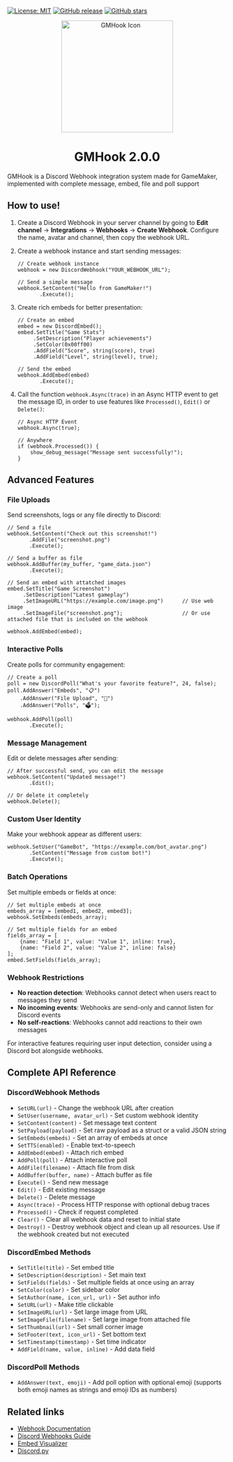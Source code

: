 [![License: MIT](https://img.shields.io/badge/License-MIT-yellow.svg)](https://opensource.org/licenses/MIT)
[![GitHub release](https://img.shields.io/github/v/release/Kruger0/GMHook)](https://github.com/Kruger0/GMHook/releases)
[![GitHub stars](https://img.shields.io/github/stars/Kruger0/GMHook?style=social)](https://github.com/Kruger0/GMHook/stargazers)
<div align="center">
  <img src="https://github.com/user-attachments/assets/d29423cd-4bb0-44e0-b8ec-814621924429" alt="GMHook Icon" width="256">
  <h1>GMHook 2.0.0</h1>
</div>
GMHook is a Discord Webhook integration system made for GameMaker, implemented with complete message, embed, file and poll support


## How to use!
1. Create a Discord Webhook in your server channel by going to **Edit channel** → **Integrations** → **Webhooks** → **Create Webhook**.
   Configure the name, avatar and channel, then copy the webhook URL.
   
2. Create a webhook instance and start sending messages:
   ```gml
   // Create webhook instance
   webhook = new DiscordWebhook("YOUR_WEBHOOK_URL");
   
   // Send a simple message
   webhook.SetContent("Hello from GameMaker!")
          .Execute();
   ```

3. Create rich embeds for better presentation:
   ```gml
   // Create an embed
   embed = new DiscordEmbed();
   embed.SetTitle("Game Stats")
        .SetDescription("Player achievements")
        .SetColor(0x00ff00)
        .AddField("Score", string(score), true)
        .AddField("Level", string(level), true);
   
   // Send the embed
   webhook.AddEmbed(embed)
          .Execute();
   ```

4. Call the function `webhook.Async(trace)` in an Async HTTP event to get the message ID, in order to use features like `Processed()`, `Edit()` or `Delete()`:
   ```gml
   // Async HTTP Event
   webhook.Async(true);

   // Anywhere
   if (webhook.Processed()) {
       show_debug_message("Message sent successfully!");
   }
   ```

## Advanced Features

### File Uploads
Send screenshots, logs or any file directly to Discord:
```gml
// Send a file
webhook.SetContent("Check out this screenshot!")
       .AddFile("screenshot.png")
       .Execute();

// Send a buffer as file
webhook.AddBuffer(my_buffer, "game_data.json")
       .Execute();

// Send an embed with attatched images
embed.SetTitle("Game Screenshot")
     .SetDescription("Latest gameplay")
     .SetImageURL("https://example.com/image.png")      // Use web image
     .SetImageFile("screenshot.png");                   // Or use attached file that is included on the webhook

webhook.AddEmbed(embed);
```

### Interactive Polls
Create polls for community engagement:
```gml
// Create a poll
poll = new DiscordPoll("What's your favorite feature?", 24, false);
poll.AddAnswer("Embeds", "📋")
    .AddAnswer("File Upload", "📎")
    .AddAnswer("Polls", "🗳️");

webhook.AddPoll(poll)
       .Execute();
```

### Message Management
Edit or delete messages after sending:
```gml
// After successful send, you can edit the message
webhook.SetContent("Updated message!")
       .Edit();

// Or delete it completely
webhook.Delete();
```

### Custom User Identity
Make your webhook appear as different users:
```gml
webhook.SetUser("GameBot", "https://example.com/bot_avatar.png")
       .SetContent("Message from custom bot!")
       .Execute();
```

### Batch Operations
Set multiple embeds or fields at once:
```gml
// Set multiple embeds at once
embeds_array = [embed1, embed2, embed3];
webhook.SetEmbeds(embeds_array);

// Set multiple fields for an embed
fields_array = [
    {name: "Field 1", value: "Value 1", inline: true},
    {name: "Field 2", value: "Value 2", inline: false}
];
embed.SetFields(fields_array);
```

### Webhook Restrictions
- **No reaction detection**: Webhooks cannot detect when users react to messages they send
- **No incoming events**: Webhooks are send-only and cannot listen for Discord events  
- **No self-reactions**: Webhooks cannot add reactions to their own messages

For interactive features requiring user input detection, consider using a Discord bot alongside webhooks.

## Complete API Reference

### DiscordWebhook Methods
- `SetURL(url)` - Change the webhook URL after creation
- `SetUser(username, avatar_url)` - Set custom webhook identity
- `SetContent(content)` - Set message text content
- `SetPayload(payload)` - Set raw payload as a struct or a valid JSON string
- `SetEmbeds(embeds)` - Set an array of embeds at once
- `SetTTS(enabled)` - Enable text-to-speech
- `AddEmbed(embed)` - Attach rich embed
- `AddPoll(poll)` - Attach interactive poll
- `AddFile(filename)` - Attach file from disk
- `AddBuffer(buffer, name)` - Attach buffer as file
- `Execute()` - Send new message
- `Edit()` - Edit existing message
- `Delete()` - Delete message
- `Async(trace)` - Process HTTP response with optional debug traces
- `Processed()` - Check if request completed
- `Clear()` - Clear all webhook data and reset to initial state
- `Destroy()` - Destroy webhook object and clean up all resources. Use if the webhook created but not executed

### DiscordEmbed Methods
- `SetTitle(title)` - Set embed title
- `SetDescription(description)` - Set main text
- `SetFields(fields)` - Set multiple fields at once using an array
- `SetColor(color)` - Set sidebar color
- `SetAuthor(name, icon_url, url)` - Set author info
- `SetURL(url)` - Make title clickable
- `SetImageURL(url)` - Set large image from URL
- `SetImageFile(filename)` - Set large image from attached file
- `SetThumbnail(url)` - Set small corner image
- `SetFooter(text, icon_url)` - Set bottom text
- `SetTimestamp(timestamp)` - Set time indicator
- `AddField(name, value, inline)` - Add data field

### DiscordPoll Methods
- `AddAnswer(text, emoji)` - Add poll option with optional emoji (supports both emoji names as strings and emoji IDs as numbers)

## Related links
- [Webhook Documentation](https://discord.com/developers/docs/resources/webhook)
- [Discord Webhooks Guide](https://birdie0.github.io/discord-webhooks-guide/index.html)
- [Embed Visualizer](https://leovoel.github.io/embed-visualizer/)
- [Discord.py](https://discordpy.readthedocs.io/en/stable/)
